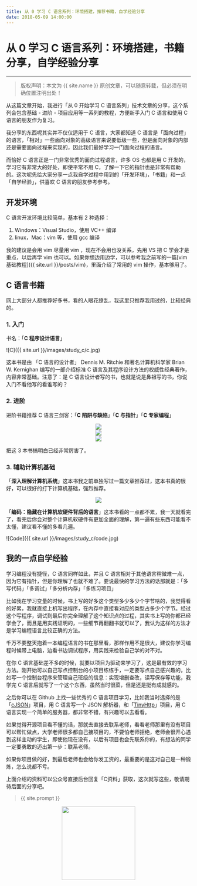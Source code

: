 ```yaml
---
title: 从 0 学习 C 语言系列：环境搭建，推荐书籍，自学经验分享
date: 2018-05-09 14:00:00
---
```

# 从 0 学习 C 语言系列：环境搭建，书籍分享，自学经验分享
***
> 版权声明：本文为 {{ site.name }} 原创文章，可以随意转载，但必须在明确位置注明出处！

从这篇文章开始，我进行「从 0 开始学习 C 语言系列」技术文章的分享，这个系列会包含基础 - 进阶 - 项目应用等一系列的教程，方便新手入门 C 语言和使用 C 语言的朋友作为复习。

我分享的东西呢其实并不仅仅适用于 C 语言，大家都知道 C 语言是「面向过程」的语言，「相对」一些面向对象的高级语言来说要低级一些，但是面向对象的内部还是需要面向过程来实现的，因此我们最好学习一门面向过程的语言。

而恰好 C 语言正是一门非常优秀的面向过程语言，许多 OS 也都是用 C 开发的，学习它有非常大的好处，即使平常不用 C，了解一下它的指针也是非常有帮助的。这次呢先给大家分享一点我自学过程中用到的「开发环境」，「书籍」和一点「自学经验」，供喜欢 C 语言的朋友参考参考。

## 开发环境
C 语言开发环境比较简单，基本有 2 种选择：
1. Windows：Visual Studio，使用 VC++ 编译
2. linux，Mac：vim 等，使用 gcc 编译

我的建议是会用 vim 尽量用 vim ，现在不会用也没关系，先用 VS 把 C 学会才是重点，以后再学 vim 也可以。如果你想边用边学，可以参考我之前写的一篇[vim 基础教程]({{ site.url }}/posts/vim)，里面介绍了常用的 vim 操作，基本够用了。

## C 语言书籍
网上大部分人都推荐好多书，看的人眼花缭乱，我这里只推荐我用过的，比较经典的。
### 1. 入门
书名：「**C 程序设计语言**」

![C]({{ site.url }}/images/study_c/c.jpg)

这本书是由 「C 语言的设计者」 Dennis M. Ritchie 和著名计算机科学家 Brian W. Kernighan 编写的一部介绍标准 C 语言及其程序设计方法的权威性经典著作，内容非常基础。注意了：是 C 语言设计者写的书，也就是说是鼻祖写的书，你说入门不看他写的看谁写的？

### 2. 进阶
进阶书籍推荐 C 语言三剑客：「**C 陷阱与缺陷**」「**C 与指针**」「**C 专家编程**」

<div  align="center">
<img src="{{ site.url }}/images/study_c/cTraps.jpg"/>
</div>

<div  align="center">
<img src="{{ site.url }}/images/study_c/CPointer.jpg"/>
</div>

<div  align="center">
<img src="{{ site.url }}/images/study_c/CExpert.jpg"/>
</div>

把这 3 本书搞明白已经非常厉害了。

### 3. 辅助计算机基础
「**深入理解计算机系统**」这本书我之前单独写过一篇文章推荐过，这本书真的很好，可以很好的打下计算机基础，强烈推荐。

<div  align="center">
<img src="{{ site.url }}/images/csapp.jpg"/>
</div>

「**编码：隐藏在计算机软硬件背后的语言**」这本书看的一点都不累，我一天就看完了，看完后你会对整个计算机软硬件有更加全面的理解，第一遍有些东西可能看不太懂，建议看不懂的多看几遍。

![Code]({{ site.url }}/images/study_c/code.jpg)

## 我的一点自学经验
学习编程没有捷径，C 语言同样如此，并且 C 语言相对于其他语言稍微难一点，因为它有指针，但是你理解了也就不难了。要说最快的学习方法的话那就是：「多写代码」「多调试」「多分析内存」「多练习项目」

比如我在学习变量的时候，书上写的好多这个类型多少多少个字节啥的，我觉得看的好累，我就直接上机写出程序，在内存中直接看对应的类型占多少个字节。经过这个写程序，调试到最后你完全理解了这个知识点的过程，其实书上写的你都已经学会了，而且是用实践证明的，一些细节再翻翻书就可以了，我认为这样的方法才是学习编程语言比较正确的方法。

千万不要整天抱着一本编程语言的书在那里看，那样作用不是很大，建议你学习编程时候带上电脑，边看书边调试程序，用实践来检验自己学的对不对。

在你 C 语言基础差不多的时候，就要以项目为驱动来学习了，这是最有效的学习方法。刚开始可以自己写点控制台的小项目练练手，一定要写点自己感兴趣的，比如写一个控制台程序来管理自己班级的信息：实现增删查改，读写保存等功能，我学完 C 语言后就写了一个这个东西，虽然当时很菜，但是还是挺有成就感的。

之后你可以在 Github 上找一些优秀的 C 语言项目学习，比如我当时选择的是「[cJSON](https://github.com/cdevelopr/cJSON)」项目，用 C 语言写一个 JSON 解析器，和「[TinyHttp](https://github.com/cdevelopr/Tinyhttpd)」项目，用 C 语言实现一个简单的服务器，都非常不错，有兴趣可以去看看。

如果觉得开源项目看不懂的话，那就去直接去联系老师，看看老师那里有没有项目可以帮忙做点，大学老师很多都自己接项目的，不要怕老师拒绝，老师会很开心遇到这样主动的学生，即使他现在没有，以后有项目也会先联系你的，有想法的同学一定要勇敢的迈出第一步：联系老师。

如果你项目做的好，到最后老师也会给你发工资的，最重要的是这对自己是一种锻炼，怎么说都不亏。

上面介绍的资料可以公众号直接后台回复「C资料」获取，这次就写这些，敬请期待后面的分享吧。

> {{ site.prompt }}

<div  align="center">
<img src="{{ site.url }}/images/wechart.jpg" width = "200" height = "200"/>
